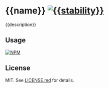# {{name}} [![{{stability}}](http://badges.github.io/stability-badges/dist/{{stability}}.svg)](http://github.com/badges/stability-badges)

{{description}}

## Usage

[![NPM](https://nodei.co/npm/{{name}}.png)](https://nodei.co/npm/{{name}}/)

## License

MIT. See [LICENSE.md](http://github.com/{{user.github}}/{{name}}/blob/master/LICENSE.md) for details.
